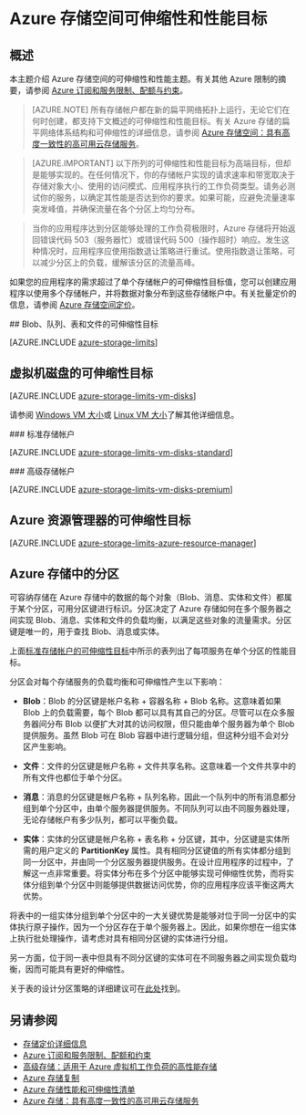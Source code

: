 <properties
	pageTitle="Azure 存储可伸缩性和性能目标 |Azure"
	description="了解有关 Azure 存储帐户的可伸缩性和性能目标的信息，包括标准和高级存储账户的容量、请求速率以及入站和出站带宽。了解每个 Azure 存储服务中各分区的性能目标。"
	services="storage"
	documentationCenter="na"
	authors="tamram"
	manager="na"
	editor="na" />
<tags 
	ms.service="storage"
   ms.date="08/03/2016"
	wacn.date="11/16/2016" />

# Azure 存储空间可伸缩性和性能目标

## 概述

本主题介绍 Azure 存储空间的可伸缩性和性能主题。有关其他 Azure 限制的摘要，请参阅 [Azure 订阅和服务限制、配额与约束](/documentation/articles/azure-subscription-service-limits/)。

>[AZURE.NOTE] 所有存储帐户都在新的扁平网络拓扑上运行，无论它们在何时创建，都支持下文概述的可伸缩性和性能目标。有关 Azure 存储的扁平网络体系结构和可伸缩性的详细信息，请参阅 [Azure 存储空间：具有高度一致性的高可用云存储服务](http://blogs.msdn.com/b/windowsazurestorage/archive/2011/11/20/windows-azure-storage-a-highly-available-cloud-storage-service-with-strong-consistency.aspx)。

>[AZURE.IMPORTANT] 以下所列的可伸缩性和性能目标为高端目标，但却是能够实现的。在任何情况下，你的存储帐户实现的请求速率和带宽取决于存储对象大小、使用的访问模式、应用程序执行的工作负荷类型。请务必测试你的服务，以确定其性能是否达到你的要求。如果可能，应避免流量速率突发峰值，并确保流量在各个分区上均匀分布。

>当你的应用程序达到分区能够处理的工作负荷极限时，Azure 存储将开始返回错误代码 503（服务器忙）或错误代码 500（操作超时）响应。发生这种情况时，应用程序应使用指数退让策略进行重试。使用指数退让策略，可以减少分区上的负载，缓解该分区的流量高峰。

如果您的应用程序的需求超过了单个存储帐户的可伸缩性目标值，您可以创建应用程序以使用多个存储帐户，并将数据对象分布到这些存储帐户中。有关批量定价的信息，请参阅 [Azure 存储空间定价](/pricing/details/storage/)。


##<a id="scalability-targets-for-standard-storage-accounts"></a><a name="scalability-targets-for-blobs-queues-tables-and-files"></a> Blob、队列、表和文件的可伸缩性目标

[AZURE.INCLUDE [azure-storage-limits](../../includes/azure-storage-limits.md)]

## 虚拟机磁盘的可伸缩性目标

[AZURE.INCLUDE [azure-storage-limits-vm-disks](../../includes/azure-storage-limits-vm-disks.md)]

请参阅 [Windows VM 大小](/documentation/articles/virtual-machines-windows-sizes/)或 [Linux VM 大小](/documentation/articles/virtual-machines-linux-sizes/)了解其他详细信息。

###<a name="standard-storage-accounts"></a> 标准存储帐户

[AZURE.INCLUDE [azure-storage-limits-vm-disks-standard](../../includes/azure-storage-limits-vm-disks-standard.md)]

###<a id="scalability-targets-for-premium-storage-accounts"></a><a name="premium-storage-accounts"></a> 高级存储帐户

[AZURE.INCLUDE [azure-storage-limits-vm-disks-premium](../../includes/azure-storage-limits-vm-disks-premium.md)]

## Azure 资源管理器的可伸缩性目标

[AZURE.INCLUDE [azure-storage-limits-azure-resource-manager](../../includes/azure-storage-limits-azure-resource-manager.md)]

## Azure 存储中的分区

可容纳存储在 Azure 存储中的数据的每个对象（Blob、消息、实体和文件）都属于某个分区，可用分区键进行标识。分区决定了 Azure 存储如何在多个服务器之间实现 Blob、消息、实体和文件的负载均衡，以满足这些对象的流量需求。分区键是唯一的，用于查找 Blob、消息或实体。

上面[标准存储帐户的可伸缩性目标](#standard-storage-accounts)中所示的表列出了每项服务在单个分区的性能目标。

分区会对每个存储服务的负载均衡和可伸缩性产生以下影响：

- **Blob**：Blob 的分区键是帐户名称 + 容器名称 + Blob 名称。这意味着如果 Blob 上的负载需要，每个 Blob 都可以具有其自己的分区。尽管可以在众多服务器间分布 Blob 以便扩大对其的访问权限，但只能由单个服务器为单个 Blob 提供服务。虽然 Blob 可在 Blob 容器中进行逻辑分组，但这种分组不会对分区产生影响。

- **文件**：文件的分区键是帐户名称 + 文件共享名称。这意味着一个文件共享中的所有文件也都位于单个分区。

- **消息**：消息的分区键是帐户名称 + 队列名称，因此一个队列中的所有消息都分组到单个分区中，由单个服务器提供服务。不同队列可以由不同服务器处理，无论存储帐户有多少队列，都可以平衡负载。

- **实体**：实体的分区键是帐户名称 + 表名称 + 分区键，其中，分区键是实体所需的用户定义的 **PartitionKey** 属性。具有相同分区键值的所有实体都分组到同一分区中，并由同一个分区服务器提供服务。在设计应用程序的过程中，了解这一点非常重要。将实体分布在多个分区中能够实现可伸缩性优势，而将实体分组到单个分区中则能够提供数据访问优势，你的应用程序应该平衡这两大优势。

将表中的一组实体分组到单个分区中的一大关键优势是能够对位于同一分区中的实体执行原子操作，因为一个分区存在于单个服务器上。因此，如果你想在一组实体上执行批处理操作，请考虑对具有相同分区键的实体进行分组。

另一方面，位于同一表中但具有不同分区键的实体可在不同服务器之间实现负载均衡，因而可能具有更好的伸缩性。

关于表的设计分区策略的详细建议可在[此处](https://msdn.microsoft.com/zh-cn/library/azure/hh508997.aspx)找到。

## 另请参阅

- [存储定价详细信息](/pricing/details/storage/)
- [Azure 订阅和服务限制、配额和约束](/documentation/articles/azure-subscription-service-limits/)
- [高级存储：适用于 Azure 虚拟机工作负荷的高性能存储](/documentation/articles/storage-premium-storage/)
- [Azure 存储复制](/documentation/articles/storage-redundancy/)
- [Azure 存储性能和可伸缩性清单](/documentation/articles/storage-performance-checklist/)
- [Azure 存储：具有高度一致性的高可用云存储服务](http://blogs.msdn.com/b/windowsazurestorage/archive/2011/11/20/windows-azure-storage-a-highly-available-cloud-storage-service-with-strong-consistency.aspx)

<!---HONumber=Mooncake_0905_2016-->